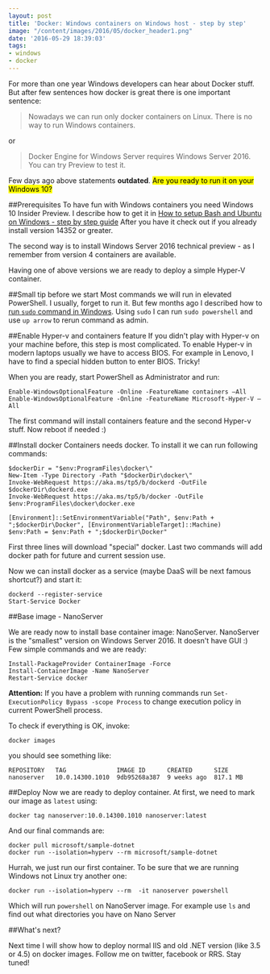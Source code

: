 ```yaml
---
layout: post
title: 'Docker: Windows containers on Windows host - step by step'
image: "/content/images/2016/05/docker_header1.png"
date: '2016-05-29 18:39:03'
tags:
- windows
- docker
---
```


For more than one year Windows developers can hear about Docker stuff. But after few sentences how docker is great there is one important sentence:

> Nowadays we can run only docker containers on Linux. There is no way to run Windows containers.

or
> Docker Engine for Windows Server requires Windows Server 2016. You can try Preview to test it. 

Few days ago above statements __outdated__. <mark>Are you ready to run it on your Windows 10? </mark>

##Prerequisites
To have fun with Windows containers you need Windows 10 Insider Preview. I describe how to get it in [How to setup Bash and Ubuntu on Windows - step by step guide](http://stapp.space/how-to-setup-bash-on-windows/)
After you have it check out if you already install version 14352 or greater.

The second way is to install Windows Server 2016 technical preview - as I remember from version 4 containers are available.

Having one of above versions we are ready to deploy a simple Hyper-V container. 

##Small tip before we start
Most commands we will run in elevated PowerShell. I usually, forget to run it. But few months ago I described how to [run `sudo` command in Windows](https://stapp.space/sudo-under-windows/). Using `sudo` I can run `sudo powershell` and use `up arrow` to rerun command as admin.

##Enable Hyper-v and containers feature
If you didn't play with Hyper-v on your machine before, this step is most complicated.
To enable Hyper-v in modern laptops usually we have to access BIOS. For example in Lenovo, I have to find a special hidden button to enter BIOS. Tricky!

When you are ready, start PowerShell as Administrator and run:
```
Enable-WindowsOptionalFeature -Online -FeatureName containers –All
Enable-WindowsOptionalFeature -Online -FeatureName Microsoft-Hyper-V –All
``` 
The first command will install containers feature and the second Hyper-v stuff.
Now reboot if needed :)

##Install docker
Containers needs docker. To install it we can run following commands:
```
$dockerDir = "$env:ProgramFiles\docker\"
New-Item -Type Directory -Path "$dockerDir\docker\"
Invoke-WebRequest https://aka.ms/tp5/b/dockerd -OutFile $dockerDir\dockerd.exe
Invoke-WebRequest https://aka.ms/tp5/b/docker -OutFile $env:ProgramFiles\docker\docker.exe

[Environment]::SetEnvironmentVariable("Path", $env:Path + ";$dockerDir\Docker", [EnvironmentVariableTarget]::Machine)
$env:Path = $env:Path + ";$dockerDir\Docker"
```
First three lines will download "special" docker. 
Last two commands will add docker path for future and current session use.


Now we can install docker as a service (maybe DaaS will be next famous shortcut?) and start it: 
```
dockerd --register-service
Start-Service Docker
```

##Base image - NanoServer

We are ready now to install base container image: NanoServer. NanoServer is the "smallest" version on Windows Server 2016. It doesn't have GUI :)
Few simple commands and we are ready:
```
Install-PackageProvider ContainerImage -Force
Install-ContainerImage -Name NanoServer
Restart-Service docker
```
**Attention:** If you have a problem with running commands run `Set-ExecutionPolicy Bypass -scope Process` to change execution policy in current PowerShell process.

To check if everything is OK, invoke:
```
docker images
```
you should see something like:
```
REPOSITORY   TAG              IMAGE ID      CREATED      SIZE
nanoserver   10.0.14300.1010  9db95268a387  9 weeks ago  817.1 MB
```

##Deploy
Now we are ready to deploy container. At first, we need to mark our image as `latest` using:
```
docker tag nanoserver:10.0.14300.1010 nanoserver:latest
```

And our final commands are:
```
docker pull microsoft/sample-dotnet
docker run --isolation=hyperv --rm microsoft/sample-dotnet
```

Hurrah, we just run our first container. To be sure that we are running Windows not Linux try another one:
```
docker run --isolation=hyperv --rm  -it nanoserver powershell
```
Which will run `powershell` on NanoServer image. For example use `ls` and find out what directories you have on Nano Server

##What's next?

Next time I will show how to deploy normal IIS and old .NET version (like 3.5 or 4.5) on docker images. Follow me on twitter, facebook or RRS.
Stay tuned!